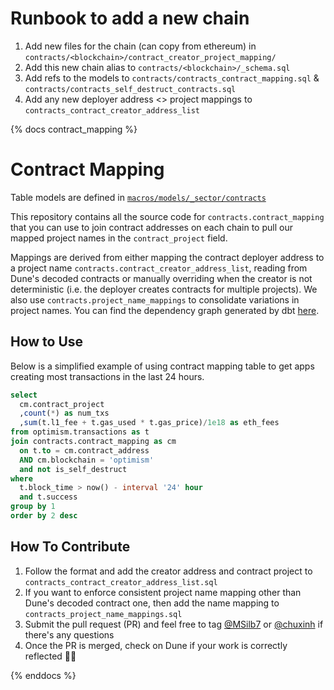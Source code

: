 # Runbook to add a new chain

1. Add new files for the chain (can copy from ethereum) in `contracts/<blockchain>/contract_creator_project_mapping/`
2. Add this new chain alias to `contracts/<blockchain>/_schema.sql`
3. Add refs to the models to `contracts/contracts_contract_mapping.sql` & `contracts/contracts_self_destruct_contracts.sql`
4. Add any new deployer address <> project mappings to `contracts_contract_creator_address_list`

{% docs contract_mapping %}

# Contract Mapping

Table models are defined in [`macros/models/_sector/contracts`](../macros/models/_sector/contracts)

This repository contains all the source code for `contracts.contract_mapping` that you can use to join contract addresses on each chain to pull our mapped project names in the `contract_project` field.

Mappings are derived from either mapping the contract deployer address to a project name `contracts.contract_creator_address_list`, reading from Dune's decoded contracts or manually overriding when the creator is not deterministic (i.e. the deployer creates contracts for multiple projects). We also use `contracts.project_name_mappings` to consolidate variations in project names. You can find the dependency graph generated by dbt [here](https://spellbook-docs.dune.com/#!/model/model.spellbook.contracts_contract_mapping).

## How to Use

Below is a simplified example of using contract mapping table to get apps creating most transactions in the last 24 hours.

```sql
select
  cm.contract_project
  ,count(*) as num_txs
  ,sum(t.l1_fee + t.gas_used * t.gas_price)/1e18 as eth_fees
from optimism.transactions as t
join contracts.contract_mapping as cm
  on t.to = cm.contract_address
  AND cm.blockchain = 'optimism'
  and not is_self_destruct
where
  t.block_time > now() - interval '24' hour
  and t.success
group by 1
order by 2 desc
```

## How To Contribute

1. Follow the format and add the creator address and contract project to `contracts_contract_creator_address_list.sql`
2. If you want to enforce consistent project name mapping other than Dune's decoded contract one, then add the name mapping to `contracts_project_name_mappings.sql`
3. Submit the pull request (PR) and feel free to tag [@MSilb7](https://github.com/MSilb7) or [@chuxinh](https://github.com/chuxinh) if there's any questions
4. Once the PR is merged, check on Dune if your work is correctly reflected 🔴✨

{% enddocs %}
